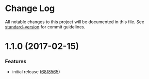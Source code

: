 # Change Log

All notable changes to this project will be documented in this file. See [standard-version](https://github.com/conventional-changelog/standard-version) for commit guidelines.

<a name="1.1.0"></a>
# 1.1.0 (2017-02-15)


### Features

* initial release ([68f8565](https://github.com/prepair/basic-loader/commit/68f8565))
